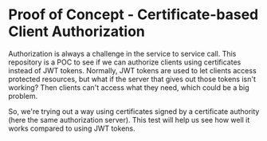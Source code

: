 # Proof of Concept - Certificate-based Client Authorization
Authorization is always a challenge in the service to service call. This repository is a POC to see if we can authorize clients using certificates instead of JWT tokens. Normally, JWT tokens are used to let clients access protected resources, but what if the server that gives out those tokens isn't working? Then clients can't access what they need, which could be a big problem.

So, we're trying out a way using certificates signed by a certificate authority (here the same authorization server). This test will help us see how well it works compared to using JWT tokens.